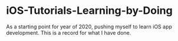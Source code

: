 # iOS-Tutorials-Learning-by-Doing
As a starting point for year of 2020, pushing myself to learn iOS app development. This is a record for what I have done. 
